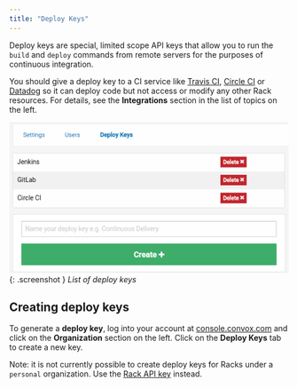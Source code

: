 ```yaml
---
title: "Deploy Keys"
---
```


Deploy keys are special, limited scope API keys that allow you to run the `build` and `deploy` commands from remote servers for the purposes of continuous integration.

You should give a deploy key to a CI service like [Travis CI](/docs/travis-ci/), [Circle CI](/docs/circle-ci/) or [Datadog](/docs/datadog/) so it can deploy code but not access or modify any other Rack resources. For details, see the **Integrations** section in the list of topics on the left.

![Deploy Keys](/assets/images/docs/rbac/deploy-keys.png){: .screenshot } *List of deploy keys*


## Creating deploy keys

To generate a **deploy key**, log into your account at [console.convox.com](https://console.convox.com) and click on the **Organization** section on the left. Click on the **Deploy Keys** tab to create a new key.

Note: it is not currently possible to create deploy keys for Racks under a `personal` organization. Use the [Rack API key](/docs/api-keys/#rack-api-keys) instead.
